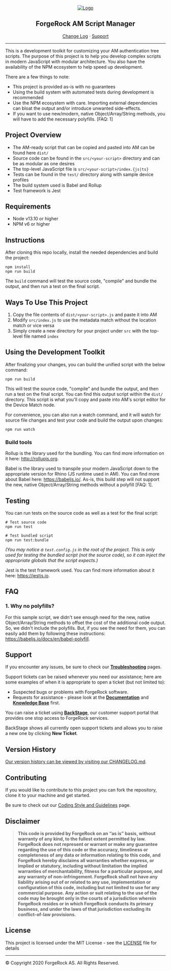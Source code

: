 <p align="center">
  <a href="https://github.com/ForgeRock">
    <img src="https://www.forgerock.com/themes/custom/forgerock/images/fr-logo-horz-color.svg" alt="Logo">
  </a>
  <h2 align="center">ForgeRock AM Script Manager</h2>
  <p align="center">
    <a href="https://github.com/ForgeRock/forgerock-am-script-manager/blob/master/CHANGELOG.md">Change Log</a>
    ·
    <a href="#support">Support</a>
  </p>
<hr/></p>

This is a development toolkit for customizing your AM authentication tree scripts. The purpose of this project is to help you develop complex scripts in modern JavaScript with modular architecture. You also have the availability of the NPM ecosystem to help speed up development.

There are a few things to note:

- This project is provided as-is with no guarantees
- Using the build system with automated tests during development is recommended
- Use the NPM ecosystem with care. Importing external dependencies can bloat the output and/or introduce unwanted side-effects.
- If you want to use new/modern, native Object/Array/String methods, you will have to add the necessary polyfills. [FAQ: 1]

## Project Overview

- The AM-ready script that can be copied and pasted into AM can be found here `dist/`
- Source code can be found in the `src/<your-script>` directory and can be as modular as one desires
- The top-level JavaScript file is `src/<your-script>/index.{js|ts}`
- Tests can be found in the `test/` directory along with sample device profiles
- The build system used is Babel and Rollup
- Test framework is Jest

<!------------------------------------------------------------------------------------------------------------------------------------>
<!-- Requirements -->

## Requirements

- Node v13.10 or higher
- NPM v6 or higher

<!------------------------------------------------------------------------------------------------------------------------------------>
<!-- Instructions -->

## Instructions

After cloning this repo locally, install the needed dependencies and build the project:

```
npm install
npm run build
```

The `build` command will test the source code, "compile" and bundle the output, and then run a test on the final script.

## Ways To Use This Project

1. Copy the file contents of `dist/<your-script>.js` and paste it into AM
2. Modify `src/index.js` to use the metadata match without the location match or vice versa
3. Simply create a new directory for your project under `src` with the top-level file named `index`

## Using the Development Toolkit

After finalizing your changes, you can build the unified script with the below command:

```
npm run build
```

This will test the source code, "compile" and bundle the output, and then run a test on the final script. You can find this output script within the `dist/` directory. This script is what you'll copy and paste into AM's script editor for the Device Match node.

For convenience, you can also run a watch command, and it will watch for source file changes and test your code and build the output upon changes:

```
npm run watch
```

### Build tools

Rollup is the library used for the bundling. You can find more information on it here: http://rollupjs.org.

Babel is the library used to transpile your modern JavaScript down to the appropriate version for Rhino (JS runtime used in AM). You can find more about Babel here: https://babeljs.io/. As-is, this build step will not support the new, native Object/Array/String methods without a polyfill [FAQ: 1].

<!------------------------------------------------------------------------------------------------------------------------------------>
<!-- Testing -->

## Testing

You can run tests on the source code as well as a test for the final script:

```
# Test source code
npm run test

# Test bundled script
npm run test:bundle
```

_(You may notice a `test.config.js` in the root of the project. This is only used for testing the bundled script (not the source code), so it can inject the appropriate globals that the script expects.)_

Jest is the test framework used. You can find more information about it here: https://jestjs.io.

<!------------------------------------------------------------------------------------------------------------------------------------>
<!-- FAQ -->

## FAQ

### 1. Why no polyfills?

For this sample script, we didn't see enough need for the new, native Object/Array/String methods to offset the cost of the additional code output. So, we didn't include the polyfills. But, if you see the need for them, you can easily add them by following these instructions: https://babeljs.io/docs/en/babel-polyfill.
<!------------------------------------------------------------------------------------------------------------------------------------>
<!-- SUPPORT -->

## Support

If you encounter any issues, be sure to check our **[Troubleshooting](https://backstage.forgerock.com/knowledge/kb/article/a83789945)** pages.

Support tickets can be raised whenever you need our assistance; here are some examples of when it is appropriate to open a ticket (but not limited to):

* Suspected bugs or problems with ForgeRock software.
* Requests for assistance - please look at the **[Documentation](https://sdks.forgerock.com)** and **[Knowledge Base](https://backstage.forgerock.com/knowledge/kb/home/g32324668)** first.

You can raise a ticket using **[BackStage](https://backstage.forgerock.com/support/tickets)**, our customer support portal that provides one stop access to ForgeRock services.

BackStage shows all currently open support tickets and allows you to raise a new one by clicking **New Ticket**.

## Version History

[Our version history can be viewed by visiting our CHANGELOG.md](https://github.com/ForgeRock/forgerock-javascript-sdk/blob/master/CHANGELOG.md).

<!------------------------------------------------------------------------------------------------------------------------------------>
<!-- COLLABORATION -->

## Contributing

If you would like to contribute to this project you can fork the repository, clone it to your machine and get started.

<!-- Note: Found elsewhere, but is Java-only //-->
Be sure to check out our [Coding Style and Guidelines](https://wikis.forgerock.org/confluence/display/devcom/Coding+Style+and+Guidelines) page.

<!------------------------------------------------------------------------------------------------------------------------------------>
<!-- LEGAL -->

## Disclaimer

> **This code is provided by ForgeRock on an “as is” basis, without warranty of any kind, to the fullest extent permitted by law. ForgeRock does not represent or warrant or make any guarantee regarding the use of this code or the accuracy, timeliness or completeness of any data or information relating to this code, and ForgeRock hereby disclaims all warranties whether express, or implied or statutory, including without limitation the implied warranties of merchantability, fitness for a particular purpose, and any warranty of non-infringement. ForgeRock shall not have any liability arising out of or related to any use, implementation or configuration of this code, including but not limited to use for any commercial purpose. Any action or suit relating to the use of the code may be brought only in the courts of a jurisdiction wherein ForgeRock resides or in which ForgeRock conducts its primary business, and under the laws of that jurisdiction excluding its conflict-of-law provisions.**

<!------------------------------------------------------------------------------------------------------------------------------------>
<!-- LICENSE - Links to the MIT LICENSE file in each repo. -->

## License

This project is licensed under the MIT License - see the [LICENSE](LICENSE) file for details

---

&copy; Copyright 2020 ForgeRock AS. All Rights Reserved.

[forgerock-logo]: https://www.forgerock.com/themes/custom/forgerock/images/fr-logo-horz-color.svg "ForgeRock Logo"
